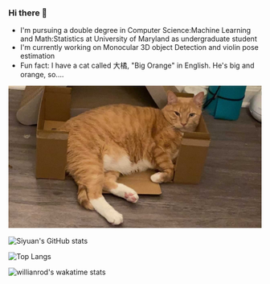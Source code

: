 ### Hi there 👋

- I'm pursuing a double degree in Computer Science:Machine Learning and Math:Statistics at University of Maryland as undergraduate student
- I'm currently working on Monocular 3D object Detection and violin pose estimation
- Fun fact: I have a cat called 大橘, "Big Orange" in English. He's big and orange, so....

![Big Orange](IMG_0743.JPG)


![Siyuan's GitHub stats](https://github-readme-stats.vercel.app/api?username=syKevinPeng)

![Top Langs](https://github-readme-stats.vercel.app/api/top-langs/?username=syKevinPeng&layout=compact)

![willianrod's wakatime stats](https://github-readme-stats.vercel.app/api/wakatime?username=@syKevinPeng)


<!--
**syKevinPeng/syKevinPeng** is a ✨ _special_ ✨ repository because its `README.md` (this file) appears on your GitHub profile.

Here are some ideas to get you started:

- 🔭 I’m currently working on ...
- 🌱 I’m currently learning ...
- 👯 I’m looking to collaborate on ...
- 🤔 I’m looking for help with ...
- 💬 Ask me about ...
- 📫 How to reach me: ...
- 😄 Pronouns: ...
- ⚡ Fun fact: ...
-->
